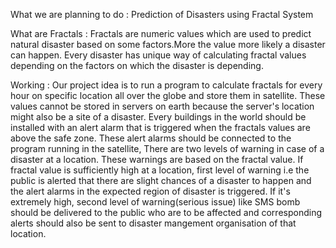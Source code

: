 What we are planning to do :
	Prediction of Disasters using Fractal System
  
What are Fractals :
	Fractals are numeric values which are used to predict natural disaster based on some factors.More the value more likely a disaster can happen.
Every disaster has unique way of calculating fractal values depending on the factors on which the disaster is depending. 

Working :
	Our project idea is to run a program to calculate fractals for every hour on specific location all over the globe and store them in satellite.
	These values cannot be stored in servers on earth because the server's location might also be a site of a disaster.
	Every buildings in the world should be installed with an alert alarm  that is triggered when the fractals values are above the safe zone.
	These alert alarms should be connected to the program running in the satellite,
	There are two levels of warning in case of a disaster at a location. These warnings are based on the fractal value. 
	If fractal value is sufficiently high at a location, first level of warning i.e the public is alerted that there are slight chances of a disaster to happen and the alert alarms in the expected region of disaster is triggered. 
	If it's extremely high, second level of warning(serious issue) like SMS bomb should be delivered to the public who are to be affected and corresponding alerts should also be sent to disaster mangement organisation of that location.
